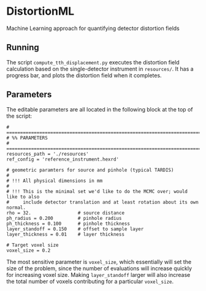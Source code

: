 # DistortionML
Machine Learning approach for quantifying detector distortion fields 

## Running
The script `compute_tth_displacement.py` executes the distortion field calculation based on the single-detector instrument in `resources/`.  It has a progress bar, and plots the distortion field when it completes.

## Parameters
The editable parameters are all located in the following block at the top of the script:
```
# =============================================================================
# %% PARAMETERS
# ============================================================================='
resources_path = './resources'
ref_config = 'reference_instrument.hexrd'

# geometric paramters for source and pinhole (typical TARDIS)
#
# !!! All physical dimensions in mm
#
# !!! This is the minimal set we'd like to do the MCMC over; would like to also
#     include detector translation and at least rotation about its own normal.
rho = 32.                 # source distance
ph_radius = 0.200         # pinhole radius
ph_thickness = 0.100      # pinhole thickness
layer_standoff = 0.150    # offset to sample layer
layer_thickness = 0.01    # layer thickness

# Target voxel size
voxel_size = 0.2
```
The most sensitive parameter is `voxel_size`, which essentially will set the size of the problem, since the number of evaluations will increase quickly for increasing voxel size.  Making `layer_standoff` larger will also increase the total number of voxels contributing for a particular `voxel_size`.
